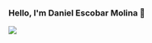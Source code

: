 ### Hello, I'm Daniel Escobar Molina 👋

<p><img src="https://github-readme-stats.vercel.app/api/top-langs/?username=DaniiGG&theme=tokyonight"></p>
<!--
**DaniiGG/DaniiGG** is a ✨ _special_ ✨ repository because its `README.md` (this file) appears on your GitHub profile.

Here are some ideas to get you started:

- 🔭 I’m currently working on ...
- 🌱 I’m currently learning ...
- 👯 I’m looking to collaborate on ...
- 🤔 I’m looking for help with ...
- 💬 Ask me about ...
- 📫 How to reach me: ...
- 😄 Pronouns: ...
- ⚡ Fun fact: ...
-->
